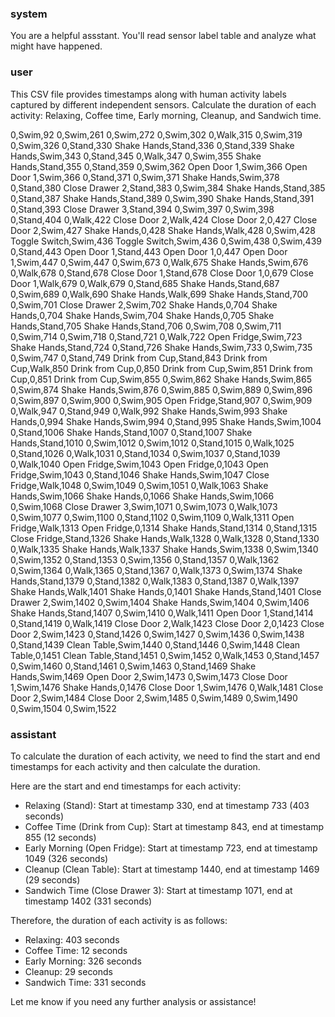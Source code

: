 ### system
You are a helpful assstant. You'll read sensor label table and analyze what might have happened.
### user

This CSV file provides timestamps along with human activity labels captured by different independent sensors.
Calculate the duration of each activity: Relaxing, Coffee time, Early morning, Cleanup, and Sandwich time.
    
0,Swim,92
0,Swim,261
0,Swim,272
0,Swim,302
0,Walk,315
0,Swim,319
0,Swim,326
0,Stand,330
Shake Hands,Stand,336
0,Stand,339
Shake Hands,Swim,343
0,Stand,345
0,Walk,347
0,Swim,355
Shake Hands,Stand,355
0,Stand,359
0,Swim,362
Open Door 1,Swim,366
Open Door 1,Swim,366
0,Stand,371
0,Swim,371
Shake Hands,Swim,378
0,Stand,380
Close Drawer 2,Stand,383
0,Swim,384
Shake Hands,Stand,385
0,Stand,387
Shake Hands,Stand,389
0,Swim,390
Shake Hands,Stand,391
0,Stand,393
Close Drawer 3,Stand,394
0,Swim,397
0,Swim,398
0,Stand,404
0,Walk,422
Close Door 2,Walk,424
Close Door 2,0,427
Close Door 2,Swim,427
Shake Hands,0,428
Shake Hands,Walk,428
0,Swim,428
Toggle Switch,Swim,436
Toggle Switch,Swim,436
0,Swim,438
0,Swim,439
0,Stand,443
Open Door 1,Stand,443
Open Door 1,0,447
Open Door 1,Swim,447
0,Swim,447
0,Swim,673
0,Walk,675
Shake Hands,Swim,676
0,Walk,678
0,Stand,678
Close Door 1,Stand,678
Close Door 1,0,679
Close Door 1,Walk,679
0,Walk,679
0,Stand,685
Shake Hands,Stand,687
0,Swim,689
0,Walk,690
Shake Hands,Walk,699
Shake Hands,Stand,700
0,Swim,701
Close Drawer 2,Swim,702
Shake Hands,0,704
Shake Hands,0,704
Shake Hands,Swim,704
Shake Hands,0,705
Shake Hands,Stand,705
Shake Hands,Stand,706
0,Swim,708
0,Swim,711
0,Swim,714
0,Swim,718
0,Stand,721
0,Walk,722
Open Fridge,Swim,723
Shake Hands,Stand,724
0,Stand,726
Shake Hands,Swim,733
0,Swim,735
0,Swim,747
0,Stand,749
Drink from Cup,Stand,843
Drink from Cup,Walk,850
Drink from Cup,0,850
Drink from Cup,Swim,851
Drink from Cup,0,851
Drink from Cup,Swim,855
0,Swim,862
Shake Hands,Swim,865
0,Swim,874
Shake Hands,Swim,876
0,Swim,885
0,Swim,889
0,Swim,896
0,Swim,897
0,Swim,900
0,Swim,905
Open Fridge,Stand,907
0,Swim,909
0,Walk,947
0,Stand,949
0,Walk,992
Shake Hands,Swim,993
Shake Hands,0,994
Shake Hands,Swim,994
0,Stand,995
Shake Hands,Swim,1004
0,Stand,1006
Shake Hands,Stand,1007
0,Stand,1007
Shake Hands,Stand,1010
0,Swim,1012
0,Swim,1012
0,Stand,1015
0,Walk,1025
0,Stand,1026
0,Walk,1031
0,Stand,1034
0,Swim,1037
0,Stand,1039
0,Walk,1040
Open Fridge,Swim,1043
Open Fridge,0,1043
Open Fridge,Swim,1043
0,Stand,1046
Shake Hands,Swim,1047
Close Fridge,Walk,1048
0,Swim,1049
0,Swim,1051
0,Walk,1063
Shake Hands,Swim,1066
Shake Hands,0,1066
Shake Hands,Swim,1066
0,Swim,1068
Close Drawer 3,Swim,1071
0,Swim,1073
0,Walk,1073
0,Swim,1077
0,Swim,1100
0,Stand,1102
0,Swim,1109
0,Walk,1311
Open Fridge,Walk,1313
Open Fridge,0,1314
Shake Hands,Stand,1314
0,Stand,1315
Close Fridge,Stand,1326
Shake Hands,Walk,1328
0,Walk,1328
0,Stand,1330
0,Walk,1335
Shake Hands,Walk,1337
Shake Hands,Swim,1338
0,Swim,1340
0,Swim,1352
0,Stand,1353
0,Swim,1356
0,Stand,1357
0,Walk,1362
0,Swim,1364
0,Walk,1365
0,Stand,1367
0,Walk,1373
0,Swim,1374
Shake Hands,Stand,1379
0,Stand,1382
0,Walk,1383
0,Stand,1387
0,Walk,1397
Shake Hands,Walk,1401
Shake Hands,0,1401
Shake Hands,Stand,1401
Close Drawer 2,Swim,1402
0,Swim,1404
Shake Hands,Swim,1404
0,Swim,1406
Shake Hands,Stand,1407
0,Swim,1410
0,Walk,1411
Open Door 1,Stand,1414
0,Stand,1419
0,Walk,1419
Close Door 2,Walk,1423
Close Door 2,0,1423
Close Door 2,Swim,1423
0,Stand,1426
0,Swim,1427
0,Swim,1436
0,Swim,1438
0,Stand,1439
Clean Table,Swim,1440
0,Stand,1446
0,Swim,1448
Clean Table,0,1451
Clean Table,Stand,1451
0,Swim,1452
0,Walk,1453
0,Stand,1457
0,Swim,1460
0,Stand,1461
0,Swim,1463
0,Stand,1469
Shake Hands,Swim,1469
Open Door 2,Swim,1473
0,Swim,1473
Close Door 1,Swim,1476
Shake Hands,0,1476
Close Door 1,Swim,1476
0,Walk,1481
Close Door 2,Swim,1484
Close Door 2,Swim,1485
0,Swim,1489
0,Swim,1490
0,Swim,1504
0,Swim,1522

### assistant
To calculate the duration of each activity, we need to find the start and end timestamps for each activity and then calculate the duration.

Here are the start and end timestamps for each activity:
- Relaxing (Stand): Start at timestamp 330, end at timestamp 733 (403 seconds)
- Coffee Time (Drink from Cup): Start at timestamp 843, end at timestamp 855 (12 seconds)
- Early Morning (Open Fridge): Start at timestamp 723, end at timestamp 1049 (326 seconds)
- Cleanup (Clean Table): Start at timestamp 1440, end at timestamp 1469 (29 seconds)
- Sandwich Time (Close Drawer 3): Start at timestamp 1071, end at timestamp 1402 (331 seconds)

Therefore, the duration of each activity is as follows:
- Relaxing: 403 seconds
- Coffee Time: 12 seconds
- Early Morning: 326 seconds
- Cleanup: 29 seconds
- Sandwich Time: 331 seconds

Let me know if you need any further analysis or assistance!
